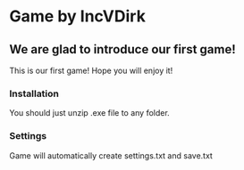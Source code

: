 # Game by IncVDirk
## 	We are glad to introduce our first game!
This is our first game! Hope you will enjoy it!

### Installation
You should just unzip .exe file to any folder.

### Settings
Game will automatically create settings.txt and save.txt
